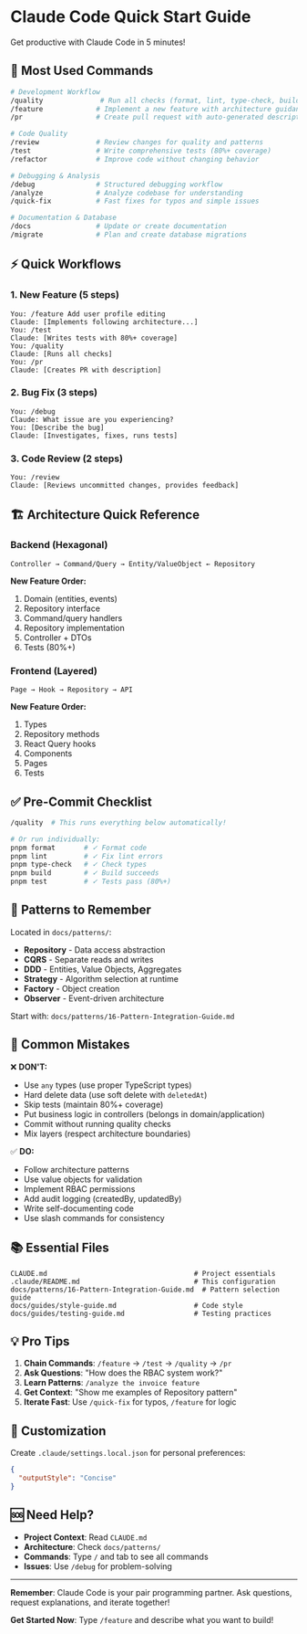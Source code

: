 # Claude Code Quick Start Guide

Get productive with Claude Code in 5 minutes!

## 🎯 Most Used Commands

```bash
# Development Workflow
/quality              # Run all checks (format, lint, type-check, build, test)
/feature             # Implement a new feature with architecture guidance
/pr                  # Create pull request with auto-generated description

# Code Quality
/review              # Review changes for quality and patterns
/test                # Write comprehensive tests (80%+ coverage)
/refactor            # Improve code without changing behavior

# Debugging & Analysis
/debug               # Structured debugging workflow
/analyze             # Analyze codebase for understanding
/quick-fix           # Fast fixes for typos and simple issues

# Documentation & Database
/docs                # Update or create documentation
/migrate             # Plan and create database migrations
```

## ⚡ Quick Workflows

### 1. New Feature (5 steps)

```
You: /feature Add user profile editing
Claude: [Implements following architecture...]
You: /test
Claude: [Writes tests with 80%+ coverage]
You: /quality
Claude: [Runs all checks]
You: /pr
Claude: [Creates PR with description]
```

### 2. Bug Fix (3 steps)

```
You: /debug
Claude: What issue are you experiencing?
You: [Describe the bug]
Claude: [Investigates, fixes, runs tests]
```

### 3. Code Review (2 steps)

```
You: /review
Claude: [Reviews uncommitted changes, provides feedback]
```

## 🏗️ Architecture Quick Reference

### Backend (Hexagonal)

```
Controller → Command/Query → Entity/ValueObject ← Repository
```

**New Feature Order:**

1. Domain (entities, events)
2. Repository interface
3. Command/query handlers
4. Repository implementation
5. Controller + DTOs
6. Tests (80%+)

### Frontend (Layered)

```
Page → Hook → Repository → API
```

**New Feature Order:**

1. Types
2. Repository methods
3. React Query hooks
4. Components
5. Pages
6. Tests

## ✅ Pre-Commit Checklist

```bash
/quality  # This runs everything below automatically!

# Or run individually:
pnpm format       # ✓ Format code
pnpm lint         # ✓ Fix lint errors
pnpm type-check   # ✓ Check types
pnpm build        # ✓ Build succeeds
pnpm test         # ✓ Tests pass (80%+)
```

## 🎨 Patterns to Remember

Located in `docs/patterns/`:

- **Repository** - Data access abstraction
- **CQRS** - Separate reads and writes
- **DDD** - Entities, Value Objects, Aggregates
- **Strategy** - Algorithm selection at runtime
- **Factory** - Object creation
- **Observer** - Event-driven architecture

Start with: `docs/patterns/16-Pattern-Integration-Guide.md`

## 🚫 Common Mistakes

❌ **DON'T:**

- Use `any` types (use proper TypeScript types)
- Hard delete data (use soft delete with `deletedAt`)
- Skip tests (maintain 80%+ coverage)
- Put business logic in controllers (belongs in domain/application)
- Commit without running quality checks
- Mix layers (respect architecture boundaries)

✅ **DO:**

- Follow architecture patterns
- Use value objects for validation
- Implement RBAC permissions
- Add audit logging (createdBy, updatedBy)
- Write self-documenting code
- Use slash commands for consistency

## 📚 Essential Files

```
CLAUDE.md                                    # Project essentials
.claude/README.md                            # This configuration
docs/patterns/16-Pattern-Integration-Guide.md  # Pattern selection guide
docs/guides/style-guide.md                   # Code style
docs/guides/testing-guide.md                 # Testing practices
```

## 💡 Pro Tips

1. **Chain Commands**: `/feature` → `/test` → `/quality` → `/pr`
2. **Ask Questions**: "How does the RBAC system work?"
3. **Learn Patterns**: `/analyze the invoice feature`
4. **Get Context**: "Show me examples of Repository pattern"
5. **Iterate Fast**: Use `/quick-fix` for typos, `/feature` for logic

## 🔧 Customization

Create `.claude/settings.local.json` for personal preferences:

```json
{
  "outputStyle": "Concise"
}
```

## 🆘 Need Help?

- **Project Context**: Read `CLAUDE.md`
- **Architecture**: Check `docs/patterns/`
- **Commands**: Type `/` and tab to see all commands
- **Issues**: Use `/debug` for problem-solving

---

**Remember**: Claude Code is your pair programming partner. Ask questions, request explanations, and iterate together!

**Get Started Now**: Type `/feature` and describe what you want to build!
